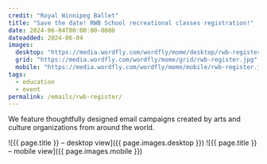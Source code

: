 ```yaml
---
credit: "Royal Winnipeg Ballet"
title: "Save the date! RWB School recreational classes registration!"
date: 2024-06-04T00:00:00-0800
dateadded: 2024-06-04
images:
  desktop: "https://media.wordfly.com/wordfly/mome/desktop/rwb-register.jpg"
  grid: "https://media.wordfly.com/wordfly/mome/grid/rwb-register.jpg"
  mobile: "https://media.wordfly.com/wordfly/mome/mobile/rwb-register.jpg"
tags:
  - education
  - event
permalink: /emails/rwb-register/
---
```

We feature thoughtfully designed email campaigns created by arts and culture organizations from around the world.

![{{ page.title }} – desktop view]({{ page.images.desktop }})
![{{ page.title }} – mobile view]({{ page.images.mobile }})
